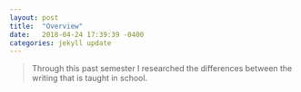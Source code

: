 ```yaml
---
layout: post
title:  "Overview"
date:   2018-04-24 17:39:39 -0400
categories: jekyll update
---
```

> Through this past semester I researched the differences between the writing that is taught in school. 